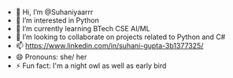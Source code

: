 - 👋 Hi, I’m @Suhaniyaarrr
- 👀 I’m interested in Python 
- 🌱 I’m currently learning BTech CSE AI/ML
- 💞️ I’m looking to collaborate on projects related to Python and C#
- 📫 https://www.linkedin.com/in/suhani-gupta-3b1377325/
- 😄 Pronouns: she/ her
- ⚡ Fun fact: I'm a night owl as well as early bird

<!---
Suhaniyaarrr/Suhaniyaarrr is a ✨ special ✨ repository because its `README.md` (this file) appears on your GitHub profile.
You can click the Preview link to take a look at your changes.
--->
